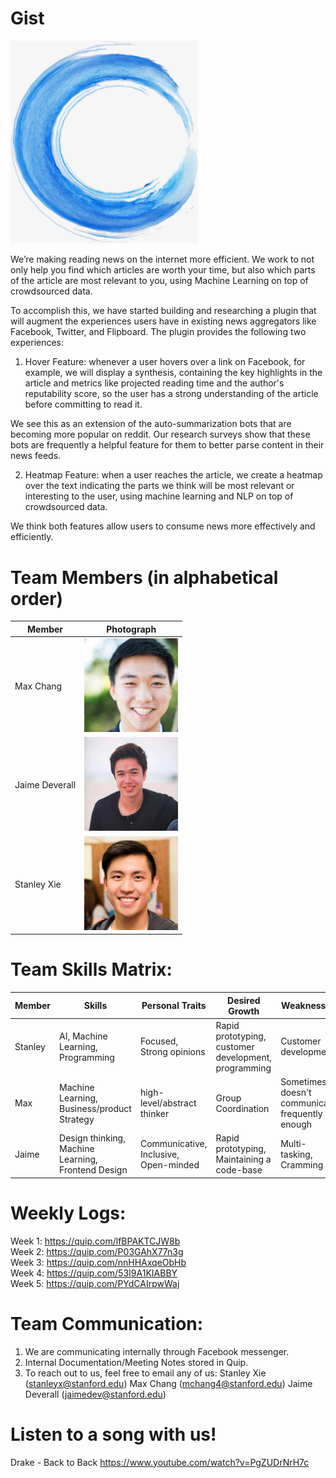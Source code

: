 # Gist 


<img src="photos/circlebrush_logo.jpg" alt="Gist logo" width="300">

We’re making reading news on the internet more efficient. We work to not only help you find which articles are worth your time, but also which parts of the article are most relevant to you, using Machine Learning on top of crowdsourced data. 

To accomplish this, we have started building and researching a plugin that will augment the experiences users have in existing news aggregators like Facebook, Twitter, and Flipboard. The plugin provides the following two experiences: 

1. Hover Feature: whenever a user hovers over a link on Facebook, for example, we will display a synthesis, containing the key highlights in the article and metrics like projected reading time and the author's reputability score, so the user has a strong understanding of the article before committing to read it. 

We see this as an extension of the auto-summarization bots that are becoming more popular on reddit. Our research surveys show that these bots are frequently a helpful feature for them to better parse content in their news feeds. 

2. Heatmap Feature: when a user reaches the article, we create a heatmap over the text indicating the parts we think will be most relevant or interesting to the user, using machine learning and NLP on top of crowdsourced data.

We think both features allow users to consume news more effectively and efficiently. 


# Team Members (in alphabetical order)
Member | Photograph
--- | ---
Max Chang| <img src="photos/max_photo.jpg" alt="Max Chang" height="150"> 
Jaime Deverall | <img src="photos/jaime_photo.jpg" alt="Jaime Deverall" height="150"> 
Stanley Xie | <img src="photos/stanley_photo.jpg" alt="Stanley Xie" height="150"> 



# Team Skills Matrix:

Member | Skills | Personal Traits | Desired Growth | Weaknesses
--- | --- | --- | --- | ---
Stanley | AI, Machine Learning, Programming  | Focused, Strong opinions | Rapid prototyping, customer development, programming | Customer development
Max | Machine Learning, Business/product Strategy | high-level/abstract thinker |  Group Coordination | Sometimes doesn't communicate frequently enough
Jaime| Design thinking, Machine Learning, Frontend Design | Communicative, Inclusive, Open-minded | Rapid prototyping, Maintaining a code-base | Multi-tasking, Cramming

# Weekly Logs: 
Week 1: https://quip.com/lfBPAKTCJW8b  
Week 2: https://quip.com/P03GAhX77n3g  
Week 3: https://quip.com/nnHHAxqeObHb  
Week 4: https://quip.com/53I9A1KIABBY  
Week 5: https://quip.com/PYdCAIrpwWaj  

# Team Communication:
1. We are communicating internally through Facebook messenger. 
2. Internal Documentation/Meeting Notes stored in Quip. 
3. To reach out to us, feel free to email any of us: 
   Stanley Xie (stanleyx@stanford.edu)
   Max Chang (mchang4@stanford.edu)
   Jaime Deverall (jaimedev@stanford.edu)

# Listen to a song with us! 
Drake - Back to Back
https://www.youtube.com/watch?v=PgZUDrNrH7c
